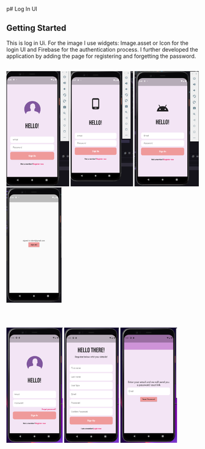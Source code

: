 p# Log In UI

## Getting Started

This is log in Ui. For the image I use widgets: Image.asset or Icon for the login UI and Firebase for the authentication process. I further developed the application by adding the page for registering and forgetting the password.</br></br>

<p float="left">
<img src = 'assets/ss1.png' whidth = 100 height = 300>
<img src = 'assets/ss2.png' whidth = 100 height = 300>
<img src = 'assets/ss3.png' whidth = 100 height = 300>
<img src = 'assets/ss4.png' whidth = 100 height = 300>
</p><br><br>

<p float = 'left'>
<img src =  'assets/ss5.png' whidth = 100 height = 300>
<img src = 'assets/ss6.png' whidth = 100 height = 300>
<img src = 'assets/ss7.png' whidth = 100 height = 300>
</p>


